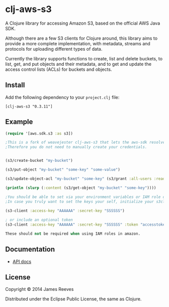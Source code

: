 # clj-aws-s3

A Clojure library for accessing Amazon S3, based on the official AWS
Java SDK.

Although there are a few S3 clients for Clojure around, this library
aims to provide a more complete implementation, with metadata, streams
and protocols for uploading different types of data.

Currently the library supports functions to create, list and delete
buckets, to list, get, and put objects and their metadata, and to get
and update the access control lists (ACLs) for buckets and objects.

## Install

Add the following dependency to your `project.clj` file:

    [clj-aws-s3 "0.3.11"]

## Example

```clojure
(require '[aws.sdk.s3 :as s3])

;This is a fork of weavejester clj-aws-s3 that lets the aws-sdk resolve credentials.
;Therefore you do not need to manually create your credentials. 


(s3/create-bucket "my-bucket")

(s3/put-object "my-bucket" "some-key" "some-value")

(s3/update-object-acl "my-bucket" "some-key" (s3/grant :all-users :read))

(println (slurp (:content (s3/get-object "my-bucket" "some-key"))))

;You should be able to set via your environment variables or IAM role or in ~/.aws/credentials file.
;In case you truly want to set the keys your self, initialize your s3client like so
 
(s3-client :access-key "AAAAAA" :secret-key "SSSSSS")

; or include an optional token
(s3-client :access-key "AAAAAA" :secret-key "SSSSSS" :token "accesstoken")

These should not be required when using IAM roles in amazon.

```

## Documentation

* [API docs](http://weavejester.github.com/clj-aws-s3/)

## License

Copyright © 2014 James Reeves

Distributed under the Eclipse Public License, the same as Clojure.
